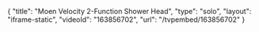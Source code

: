 {
    "title": "Moen Velocity 2-Function Shower Head",
    "type": "solo",
    "layout": "iframe-static",
    "videoId": "163856702",
    "url": "\/tvpembed\/163856702"
}